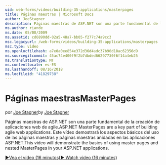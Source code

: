 ```yaml
---
uid: web-forms/videos/building-35-applications/masterpages
title: Páginas maestras | Microsoft Docs
author: JoeStagner
description: Páginas maestras de ASP.NET son una parte fundamental de la creación de aplicaciones web de agile. Este vídeo demostrará los aspectos básicos del uso de las páginas maestras y páginas maestras anidadas en...
ms.author: riande
ms.date: 05/08/2009
ms.assetid: cd6890dd-02a5-48a7-bb05-f277c74a9cc3
msc.legacyurl: /web-forms/videos/building-35-applications/masterpages
msc.type: video
ms.openlocfilehash: a7e0a0ee854e372d36d4adc37b90d18ac62356d9
ms.sourcegitcommit: 45ac74e400f9f2b7dbded66297730f6f14a4eb25
ms.translationtype: MT
ms.contentlocale: es-ES
ms.lasthandoff: 08/16/2018
ms.locfileid: "41829738"
---
```

<a name="masterpages"></a><span data-ttu-id="78c99-104">Páginas maestras</span><span class="sxs-lookup"><span data-stu-id="78c99-104">MasterPages</span></span>
====================
<span data-ttu-id="78c99-105">por [Joe Stagner](https://github.com/JoeStagner)</span><span class="sxs-lookup"><span data-stu-id="78c99-105">by [Joe Stagner](https://github.com/JoeStagner)</span></span>

<span data-ttu-id="78c99-106">Páginas maestras de ASP.NET son una parte fundamental de la creación de aplicaciones web de agile.</span><span class="sxs-lookup"><span data-stu-id="78c99-106">ASP.NET MasterPages are a key part of building agile web applications.</span></span> <span data-ttu-id="78c99-107">Este vídeo demostrará los aspectos básicos del uso de las páginas maestras y páginas maestras anidadas en las aplicaciones ASP.NET.</span><span class="sxs-lookup"><span data-stu-id="78c99-107">This video will demonstrate the basics of using master pages and nested MasterPages in your ASP.NET applications.</span></span>

[<span data-ttu-id="78c99-108">&#9654;Vea el vídeo (16 minutos)</span><span class="sxs-lookup"><span data-stu-id="78c99-108">&#9654; Watch video (16 minutes)</span></span>](https://channel9.msdn.com/Blogs/ASP-NET-Site-Videos/masterpages)
